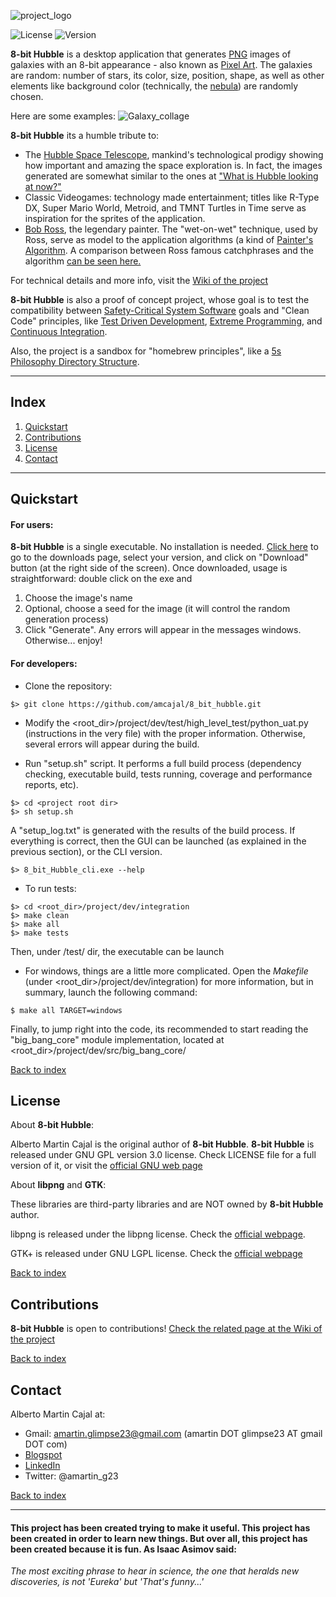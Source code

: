 <!--- PROJECT LOGO --->
![project_logo](https://github.com/amcajal/8_bit_hubble/blob/master/project/doc/media/8_bit_hubble_readme_logo.png)

<!--- BADGES AND SHIELDS --->
![License](https://img.shields.io/badge/License-GPL%20v3.0-blue.svg)
![Version](https://img.shields.io/badge/Version-1.0.0-blue.svg)

<!--- PROJECT SUMMARY/OVERVIEW --->
**8-bit Hubble** is a desktop application that generates [PNG](https://es.wikipedia.org/wiki/Portable_Network_Graphics) images of galaxies
with an 8-bit appearance - also known as [Pixel Art](https://en.wikipedia.org/wiki/Pixel_art). 
The galaxies are random: number of stars, its color, size, position, shape, 
as well as other elements like background
color (technically, the [nebula](https://en.wikipedia.org/wiki/Nebula)) are randomly chosen.

Here are some examples:
![Galaxy_collage](https://github.com/amcajal/8_bit_hubble/blob/master/project/doc/media/8bh_galaxy_collage.png)

**8-bit Hubble** its a humble tribute to:
- The [Hubble Space Telescope](http://hubblesite.org/), mankind's technological prodigy 
showing how important and amazing
the space exploration is. In fact, the images generated are somewhat similar 
to the ones at ["What is Hubble looking at now?"](http://spacetelescopelive.org/)
- Classic Videogames: technology made entertainment;
titles like R-Type DX, Super Mario World, Metroid,
and TMNT Turtles in Time serve as inspiration for the sprites of the application.
- [Bob Ross](https://en.wikipedia.org/wiki/Bob_Ross), the legendary painter. 
The "wet-on-wet" technique, used by Ross, serve as model to
the application algorithms (a kind of [Painter's Algorithm](https://en.wikipedia.org/wiki/Painter%27s_algorithm). 
A comparison between Ross famous catchphrases and the algorithm [can be seen here.](https://github.com/amcajal/8_bit_hubble/wiki/Page-6:-Bob-Ross-Algorithm)

For technical details and more info, visit the [Wiki of the project](https://github.com/amcajal/8_bit_hubble/wiki)

**8-bit Hubble** is also a proof of concept project, whose goal is to test the
compatibility between [Safety-Critical System Software](https://en.wikipedia.org/wiki/Safety-critical_system) goals
and "Clean Code" principles, like
[Test Driven Development](https://en.wikipedia.org/wiki/Test-driven_development),
[Extreme Programming](https://en.wikipedia.org/wiki/Extreme_programming),
and [Continuous Integration](https://en.wikipedia.org/wiki/Continuous_integration).

Also, the project is a sandbox for "homebrew principles", like a [5s Philosophy Directory Structure](https://github.com/amcajal/8_bit_hubble/wiki/Content-of-the-project).

---

## Index
1. [Quickstart](#quickstart)
2. [Contributions](#contributions)
3. [License](#license)
4. [Contact](#contact)

---

## Quickstart
#### For users:
**8-bit Hubble** is a single executable. No installation is needed.
[Click here](https://github.com/amcajal/8_bit_hubble/tree/master/downloads) to go to the downloads page, select your version, and click on "Download" button (at the right side of the screen).
Once downloaded, usage is straightforward: double click on the exe and
1. Choose the image's name
2. Optional, choose a seed for the image (it will control the random generation process)
3. Click "Generate".
Any errors will appear in the messages windows. Otherwise... enjoy!

#### For developers:

- Clone the repository: 
```
$> git clone https://github.com/amcajal/8_bit_hubble.git
```


- Modify the <root_dir>/project/dev/test/high_level_test/python_uat.py (instructions in the very file) with
the proper information. Otherwise, several errors will appear during the build.

- Run "setup.sh" script. It performs a full build process
(dependency checking, executable build, tests running, coverage and performance reports, etc).
```
$> cd <project root dir>
$> sh setup.sh
```

A "setup_log.txt" is generated with the results of the build process.
If everything is correct, then the GUI can be launched (as explained in the previous section), or
the CLI version.

```
$> 8_bit_Hubble_cli.exe --help
```

- To run tests:
```
$> cd <root_dir>/project/dev/integration
$> make clean
$> make all
$> make tests
```
Then, under /test/ dir, the executable can be launch

- For windows, things are a little more complicated. Open the _Makefile_ (under <root_dir>/project/dev/integration) for more information, but in summary, launch the following command:
```
$ make all TARGET=windows
```

Finally, to jump right into the code, its recommended to start reading the "big_bang_core" module implementation, located at <root_dir>/project/dev/src/big_bang_core/

[Back to index](#index)


## License

About **8-bit Hubble**:

Alberto Martin Cajal is the original author of **8-bit Hubble**. 
**8-bit Hubble** is released under GNU GPL version 3.0 license. Check LICENSE file for a full version of it, or visit the [official GNU web page](https://www.gnu.org/licenses/gpl-3.0.en.html)


About **libpng** and **GTK**:

These libraries are third-party libraries and are NOT owned by **8-bit Hubble** author.

libpng is released under the libpng license. Check the [official webpage](http://www.libpng.org/pub/png/libpng.html).

GTK+ is released under GNU LGPL license. Check the [official webpage](https://developer.gnome.org/gtk3/stable/index.html)

[Back to index](#index)


## Contributions
**8-bit Hubble** is open to contributions! [Check the related page at the Wiki of the project](https://github.com/amcajal/8_bit_hubble/wiki/Page-9:-Contributions)

[Back to index](#index)


## Contact
Alberto Martin Cajal at:
 
- Gmail: amartin.glimpse23@gmail.com (amartin DOT glimpse23 AT gmail DOT com)
- [Blogspot](http://glimpse-23.blogspot.com.es/)
- [LinkedIn](https://es.linkedin.com/in/alberto-martin-cajal-b0a63379)
- Twitter: @amartin_g23

[Back to index](#index)

---

#### This project has been created trying to make it useful. This project has been created in order to learn new things. But over all, this project has been created because it is fun. As Isaac Asimov said:

*The most exciting phrase to hear in science, the one that heralds new discoveries, is not 'Eureka' but 'That's funny...'*
